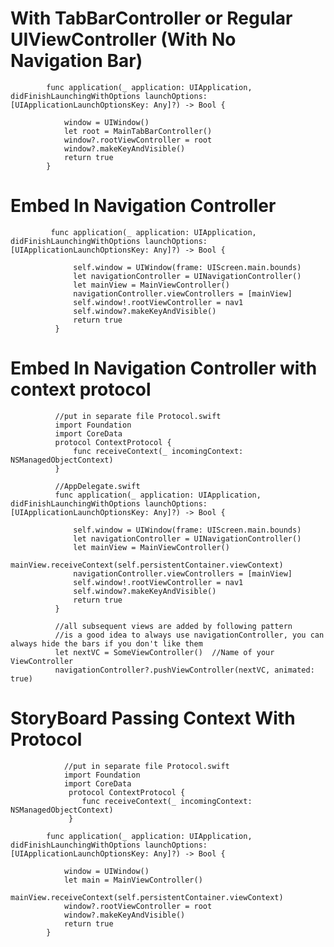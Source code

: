     
# With TabBarController or Regular UIViewController (With No Navigation Bar)

            func application(_ application: UIApplication, didFinishLaunchingWithOptions launchOptions: [UIApplicationLaunchOptionsKey: Any]?) -> Bool {
  
                window = UIWindow()
                let root = MainTabBarController()
                window?.rootViewController = root
                window?.makeKeyAndVisible()
                return true
            }
            
# Embed In Navigation Controller 

             func application(_ application: UIApplication, didFinishLaunchingWithOptions launchOptions: [UIApplicationLaunchOptionsKey: Any]?) -> Bool {

                  self.window = UIWindow(frame: UIScreen.main.bounds)
                  let navigationController = UINavigationController()
                  let mainView = MainViewController()
                  navigationController.viewControllers = [mainView]
                  self.window!.rootViewController = nav1
                  self.window?.makeKeyAndVisible()
                  return true
              } 


 
            
# Embed In Navigation Controller with context protocol
              //put in separate file Protocol.swift 
              import Foundation
              import CoreData
              protocol ContextProtocol {
                  func receiveContext(_ incomingContext: NSManagedObjectContext)
              }
 
              //AppDelegate.swift
              func application(_ application: UIApplication, didFinishLaunchingWithOptions launchOptions: [UIApplicationLaunchOptionsKey: Any]?) -> Bool {

                  self.window = UIWindow(frame: UIScreen.main.bounds)
                  let navigationController = UINavigationController()
                  let mainView = MainViewController()
                  mainView.receiveContext(self.persistentContainer.viewContext)
                  navigationController.viewControllers = [mainView]
                  self.window!.rootViewController = nav1
                  self.window?.makeKeyAndVisible()
                  return true
              } 
              
              //all subsequent views are added by following pattern
              //is a good idea to always use navigationController, you can always hide the bars if you don't like them
              let nextVC = SomeViewController()  //Name of your ViewController
              navigationController?.pushViewController(nextVC, animated: true)
              
              
#  StoryBoard Passing Context With Protocol

                //put in separate file Protocol.swift 
                import Foundation
                import CoreData
                 protocol ContextProtocol {
                    func receiveContext(_ incomingContext: NSManagedObjectContext)
                 }
            
            func application(_ application: UIApplication, didFinishLaunchingWithOptions launchOptions:     [UIApplicationLaunchOptionsKey: Any]?) -> Bool {
  
                window = UIWindow()
                let main = MainViewController()
                mainView.receiveContext(self.persistentContainer.viewContext)
                window?.rootViewController = root
                window?.makeKeyAndVisible()
                return true
            }
              
